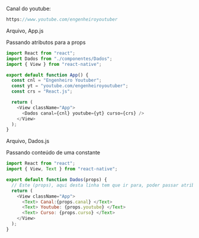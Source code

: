 Canal do youtube:

```js
https://www.youtube.com/engenheiroyoutuber
```

Arquivo, App.js

Passando atributos para a props

```js
import React from "react";
import Dados from "./componentes/Dados";
import { View } from "react-native";

export default function App() {
  const cnl = "Engenheiro Youtuber";
  const yt = "youtube.com/engenheiroyoutuber";
  const crs = "React.js";

  return (
    <View className="App">
      <Dados canal={cnl} youtube={yt} curso={crs} />
    </View>
  );
}
```

Arquivo, Dados.js

Passando conteúdo de uma constante

```js
import React from "react";
import { View, Text } from "react-native";

export default function Dados(props) {
  // Este (props), aqui desta linha tem que ir para, poder passar atributos para o componente
  return (
    <View className="App">
      <Text> Canal:{props.canal} </Text>
      <Text> Youtube: {props.youtube} </Text>
      <Text> Curso: {props.curso} </Text>
    </View>
  );
}
```
